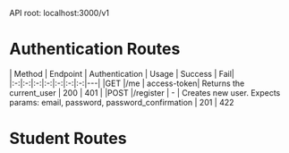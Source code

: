 API root: localhost:3000/v1

# Authentication Routes #

| Method | Endpoint | Authentication | Usage  | Success | Fail|
|:-:|:-:|:-:|:-:|:-:|:-:|:-:|---|
|GET     |/me       | access-token| Returns the current_user | 200 | 401 |
|POST    |/register | -           | Creates new user. Expects params: email, password, password_confirmation | 201 | 422

# Student Routes #
